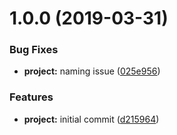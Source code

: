# 1.0.0 (2019-03-31)


### Bug Fixes

* **project:** naming issue ([025e956](https://github.com/SpoonX/stix-schema/commit/025e956))


### Features

* **project:** initial commit ([d215964](https://github.com/SpoonX/stix-schema/commit/d215964))



